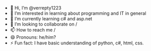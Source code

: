 - 👋 Hi, I’m @verrepty1223
- 👀 I’m interested in learning about programming and IT in general
- 🌱 I’m currently learning c# and asp.net
- 💞️ I’m looking to collaborate on /
- 📫 How to reach me /
- 😄 Pronouns: he/him?
- ⚡ Fun fact: I have basic understanding of python, c#, html, css.

<!---
verrepty1223/verrepty1223 is a ✨ special ✨ repository because its `README.md` (this file) appears on your GitHub profile.
You can click the Preview link to take a look at your changes.
--->
